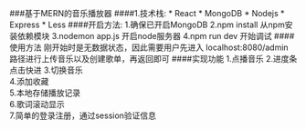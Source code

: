###基于MERN的音乐播放器
	####1.技术栈:
		* React
		* MongoDB
		* Nodejs
		* Express
		* Less
	####开启方法:
		1.确保已开启MongoDB
		2.npm install 从npm安装依赖模块
		3.nodemon app.js 开启node服务器
		4.npm run dev 开始调试
	####使用方法
		刚开始时是无数据状态，因此需要用户先进入 localhost:8080/admin 路径进行上传音乐以及创建歌单，再返回即可
	####实现功能
		1.点播音乐 
		2.进度条点击快进
		3.切换音乐 	
		4.添加收藏  	
		5.本地存储播放记录  
		6.歌词滚动显示  
		7.简单的登录注册，通过session验证信息
		
